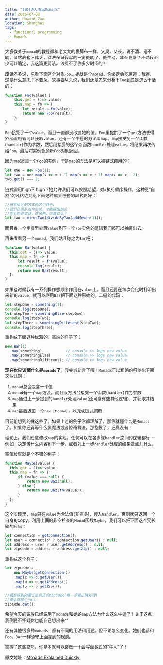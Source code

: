 ```yaml
---
title: "[译]浅入浅出Monads"
date: 2016-04-08
author: Howard Zuo
location: Shanghai
tags: 
  - functional programming
  - Monads
---
```


大多数关于`monad`的教程都和老太太的裹脚布一样，又臭、又长，说不清、道不明。当然我也不伟大，没法保证我写的一定更明了，更生动，甚至更屌？不过我至少可以确定，我这篇更简洁。浪费不了你多少时间的！

废话不多说，先看下面这个对象`Foo`。她就是个`monad`。你必定会吃惊道：我擦，这是什么意思？不要急，故事要从头说，我们还是先来分析下`Foo`到底是怎么干活的：

```javascript
function Foo(value) {
    this.get = ()=> value;
    this.map = fn => {
        let result = fn(value);
        return new Foo(result);
    };
}
```

`Foo`接受了一个`value`，而且一直都没改变她的值。`Foo`里提供了一个`get`方法使得外部调用者可以获取`value`，还有一个牛逼的方法叫`map`。`map`接受另一个函数(`handler`)作为参数，然后用接受的这个新函数`handler`处理`value`，将结果再次传给`Foo`，最后将实例化的新`Foo`对象返回。

因为`map`返回一个`Foo`的实例，于是`map`的方法是可以被链式调用的：

```javascript
let one = new Foo(1);
let two = one.map(x => x + 7).map(x => x / 2).map(x => x - 2);
two.get() === 2;
```

链式调用high不 high？她允许我们可以按照期望，对`x`执行顺序操作，这种更“自然”的风格绝对比下面这种疯狂嵌套的风格要好：

```javascript
//嵌套组合的方式长这个样子，
//我们必须从右向左读，才能得出结论
//而且你说实话，这风格，你喜欢么？
let two = minusTwo(divideByTwo(addSeven(1)));
```

而且每一个步骤里处理`value`到下一个`Foo`实例的逻辑我们都可以抽离出去。

再来看看另一个`monad`，我们姑且称之为`Bar`吧：

```javascript
function Bar(value) {
  this.get = ()=> value;
  this.map = fn => {
      let result = fn(value);
      console.log(result);
      return new Bar(result);
  };
}
```

如果这时候我有一系列操作想顺序作用在`value`上，而且还要在每次变化时打印出来新的`value`，就可以利用`Bar`把下面这种原始的，二逼的代码：

```javascript
let stepOne = something(1);
console.log(stepOne);
let stepTwo = somethingElse(stepOne);
console.log(stepTwo);
let stepThree = somethingDifferent(stepTwo);
console.log(stepThree);
```

重构成下面这种优雅的，高端的样子了：

```javascript
new Bar(1)
  .map(something)           // console >> logs new value
  .map(somethingElse)       // console >> logs new value
  .map(somethingDifferent); // console >> logs new value
```

**现在你应该懂什么是`monads`了**。我完成诺言了哦！`Monads`可以粗略的归纳出下面这些规则：

1. `monad`总会包含一个值
2. `monad`有一个`map`方法，而且该方法会接受一个函数(`handler`)作为参数
3. `map`通过上一步提到的`handler`处理`value`(还可能有些其他逻辑)，并获取其结果
4. `map`最后返回一个`new [Monad]`，以完成链式调用

目前能想到的就这些了。如果上述的例子你都理解了，那你就懂什么是`Monads`了。如果你还再等什么黑魔法或者惊奇算法，那抱歉了，还真没有！

理论上，我们任意修改`map`的实现，任何可以在各步骤`handler`之间的逻辑都行 － 例如：决定传什么内容到下一步，或者对上一步`handler`处理的结果做点儿什么。

空值检查就是个不错的例子：

```javascript
function Maybe(value) {
  this.get = ()=> value;
  this.map = fn => {
      if (value === null) {
          return new Baz(null);
      } else {
          return new Baz(fn(value));
      }
  };
}
```

这个实现里，`map`只在`value`为合法值(非空)时，传入`handler`。否则就只返回一个自身的copy。利用上面的非空检查的`Monad`函数`Maybe`，我们可以把下面这个冗长矬的代码：

```javascript
let connection = getConnection();
let user = connection ? connection.getUser() : null;
let address = user ? user.getAddress() : null;
let zipCode = address ? address.getZip() : null;
```

重构成这个样子：

```javascript
let zipCode =
    new Maybe(getConnection())
    .map(c => c.getUser())
    .map(u => u.getAddress())
    .map(a => a.getZip());

//最后得到的要么是真正的zipCode(每一步都正确处理)
//要么就是个null
zipCode.get();
```

希望今天的说教已经说明了`monads`和她的`map`方法为什么这么牛逼了！关于这点，我倒是不怀疑你也能自己想出来^^

还有其他很多种`monads`，都有不同的用法和用途。但不论怎么变化，她们也都和`Foo`、`Bar`一样遵守上面提到的规则。

掌握了这些技巧，你基本就可以装做一个会写函数式的“牛人”了！

原文地址：[Monads Explained Quickly](http://www.breck-mckye.com/blog/2016/04/monads-explained-quickly/)

